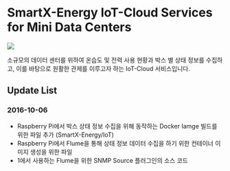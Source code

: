 # SmartX-Energy IoT-Cloud Services for Mini Data Centers

![](https://raw.githubusercontent.com/SmartX-Labs/SmartX-Energy/master/4.Common/Images/Service%20Scenario.png)

소규모의 데이터 센터를 위하여 온습도 및 전력 사용 현황과 박스 별 상태 정보를 수집하고,
이를 바탕으로 원활한 관제를 이루고자 하는 IoT-Cloud 서비스입니다.

## Update List
### 2016-10-06
  * Raspberry Pi에서 박스 상태 정보 수집을 위해 동작하는 Docker Iamge 빌드를 위한 파일 추가 (SmartX-Energy/IoT)
   * Raspberry Pi에서 Flume을 통해 상태 정보 데이터 수집을 하기 위한 컨테이너 이미지 생성을 위한 파일
   * 1에서 사용하는 Flume을 위한 SNMP Source 플러그인의 소스 코드


